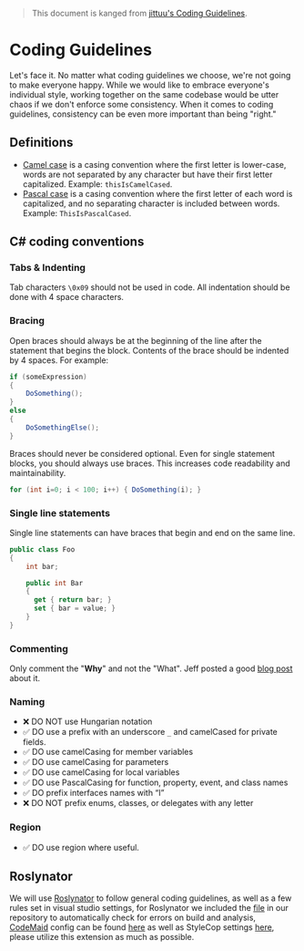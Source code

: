 > This document is kanged from [jittuu's Coding Guidelines](https://msdn.microsoft.com/en-us/library/ff926074.aspx).

# Coding Guidelines
Let's face it. No matter what coding guidelines we choose, we're not going to make everyone happy. While we would like to embrace everyone's individual style, working together on the same codebase would be utter chaos if we don't enforce some consistency. When it comes to coding guidelines, consistency can be even more important than being "right."

## Definitions

- [Camel case][] is a casing convention where the first letter is lower-case, words are not separated by any character but have their first letter capitalized. Example: `thisIsCamelCased`.
- [Pascal case][] is a casing convention where the first letter of each word is capitalized, and no separating character is included between words. Example: `ThisIsPascalCased`.

## C# coding conventions

### Tabs & Indenting
Tab characters `\0x09` should not be used in code. All indentation should be done with 4 space characters.

### Bracing
Open braces should always be at the beginning of the line after the statement that begins the block. Contents of the brace should be indented by 4 spaces. For example:
```csharp
if (someExpression)
{
    DoSomething();
}
else
{
    DoSomethingElse();
}
```
Braces should never be considered optional. Even for single statement blocks, you should always use braces. This increases code readability and maintainability.
```csharp
for (int i=0; i < 100; i++) { DoSomething(i); }
```

### Single line statements
Single line statements can have braces that begin and end on the same line.

```csharp
public class Foo
{
    int bar;

    public int Bar
    {
      get { return bar; }
      set { bar = value; }
    }
}
```

### Commenting
Only comment the "**Why**" and not the "What". Jeff posted a good [blog post][jeff-comment] about it.

### Naming
- :x: DO NOT use Hungarian notation
- :white_check_mark: DO use a prefix with an underscore `_` and camelCased for private fields.
- :white_check_mark: DO use camelCasing for member variables
- :white_check_mark: DO use camelCasing for parameters
- :white_check_mark: DO use camelCasing for local variables
- :white_check_mark: DO use PascalCasing for function, property, event, and class names
- :white_check_mark: DO prefix interfaces names with “I”
- :x: DO NOT prefix enums, classes, or delegates with any letter

### Region
 - :white_check_mark: DO use region where useful.

## Roslynator
We will use [Roslynator](https://marketplace.visualstudio.com/items?itemName=josefpihrt.Roslynator2017) to follow general coding guidelines, 
as well as a few rules set in visual studio settings, for Roslynator we included the [file](ProjectRuleset.ruleset) in our repository to automatically check for 
errors on build and analysis, [CodeMaid](http://www.codemaid.net/) config can be found [here](CodeMaid.config) as well as StyleCop settings [here](Settings.StyleCop), please utilize this extension as much as possible.

[nuget]: http://docs.nuget.org/docs/contribute/Coding-Guidelines
[ms-coding-guidelines]: http://blogs.msdn.com/b/brada/archive/2005/01/26/361363.aspx
[Camel case]: http://en.wikipedia.org/wiki/CamelCase
[Pascal case]: http://c2.com/cgi/wiki?PascalCase
[jeff-comment]: http://blog.codinghorror.com/coding-without-comments/
